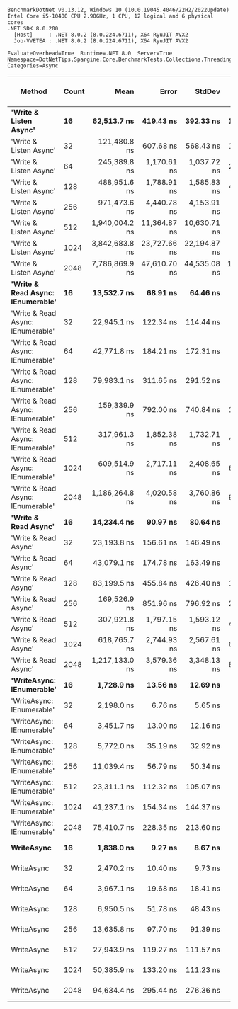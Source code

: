 ```

BenchmarkDotNet v0.13.12, Windows 10 (10.0.19045.4046/22H2/2022Update)
Intel Core i5-10400 CPU 2.90GHz, 1 CPU, 12 logical and 6 physical cores
.NET SDK 8.0.200
  [Host]     : .NET 8.0.2 (8.0.224.6711), X64 RyuJIT AVX2
  Job-VVETEA : .NET 8.0.2 (8.0.224.6711), X64 RyuJIT AVX2

EvaluateOverhead=True  Runtime=.NET 8.0  Server=True  
Namespace=DotNetTips.Spargine.Core.BenchmarkTests.Collections.Threading  Categories=Async  

```
| Method                            | Count | Mean           | Error        | StdDev       | StdErr       | Min            | Q1             | Median         | Q3             | Max            | Op/s      | CI99.9% Margin | Iterations | Kurtosis | MValue | Skewness | Rank | LogicalGroup | Baseline | Exceptions | Gen0   | Code Size | Completed Work Items | Lock Contentions | Allocated |
|---------------------------------- |------ |---------------:|-------------:|-------------:|-------------:|---------------:|---------------:|---------------:|---------------:|---------------:|----------:|---------------:|-----------:|---------:|-------:|---------:|-----:|------------- |--------- |-----------:|-------:|----------:|---------------------:|-----------------:|----------:|
| **&#39;Write &amp; Listen Async&#39;**            | **16**    |    **62,513.7 ns** |    **419.43 ns** |    **392.33 ns** |    **101.30 ns** |    **61,815.3 ns** |    **62,288.0 ns** |    **62,459.8 ns** |    **62,743.4 ns** |    **63,309.9 ns** |  **15,996.5** |     **419.429 ns** |      **15.00** |    **2.402** |  **2.000** |   **0.4184** |   **17** | *****            | **No**       |          **-** |      **-** |   **2,180 B** |                    **-** |                **-** |   **3.98 KB** |
| &#39;Write &amp; Listen Async&#39;            | 32    |   121,480.8 ns |    607.68 ns |    568.43 ns |    146.77 ns |   120,611.9 ns |   121,066.1 ns |   121,367.2 ns |   121,739.8 ns |   122,610.8 ns |   8,231.8 |     607.685 ns |      15.00 |    2.248 |  2.000 |   0.5090 |   22 | *            | No       |          - |      - |   2,180 B |                    - |                - |   6.02 KB |
| &#39;Write &amp; Listen Async&#39;            | 64    |   245,389.8 ns |  1,170.61 ns |  1,037.72 ns |    277.34 ns |   243,429.6 ns |   244,689.5 ns |   245,393.1 ns |   246,205.8 ns |   247,072.5 ns |   4,075.1 |   1,170.611 ns |      14.00 |    1.799 |  2.000 |  -0.1353 |   25 | *            | No       |          - |      - |   2,180 B |                    - |                - |  11.29 KB |
| &#39;Write &amp; Listen Async&#39;            | 128   |   488,951.6 ns |  1,788.91 ns |  1,585.83 ns |    423.83 ns |   487,007.2 ns |   487,683.6 ns |   488,766.2 ns |   490,197.6 ns |   492,311.8 ns |   2,045.2 |   1,788.914 ns |      14.00 |    2.071 |  2.000 |   0.4562 |   28 | *            | No       |          - |      - |   2,180 B |                    - |                - |  21.38 KB |
| &#39;Write &amp; Listen Async&#39;            | 256   |   971,473.6 ns |  4,440.78 ns |  4,153.91 ns |  1,072.54 ns |   964,263.8 ns |   969,119.7 ns |   971,748.9 ns |   973,795.4 ns |   978,683.1 ns |   1,029.4 |   4,440.784 ns |      15.00 |    2.105 |  2.000 |   0.0733 |   31 | *            | No       |          - |      - |   2,178 B |                    - |                - |  41.49 KB |
| &#39;Write &amp; Listen Async&#39;            | 512   | 1,940,004.2 ns | 11,364.87 ns | 10,630.71 ns |  2,744.84 ns | 1,921,699.4 ns | 1,932,603.7 ns | 1,940,024.0 ns | 1,945,457.8 ns | 1,959,868.6 ns |     515.5 |  11,364.871 ns |      15.00 |    2.099 |  2.000 |   0.0648 |   34 | *            | No       |          - |      - |   2,184 B |                    - |                - |  82.11 KB |
| &#39;Write &amp; Listen Async&#39;            | 1024  | 3,842,683.8 ns | 23,727.66 ns | 22,194.87 ns |  5,730.69 ns | 3,808,628.9 ns | 3,826,752.7 ns | 3,844,272.7 ns | 3,853,694.9 ns | 3,879,830.5 ns |     260.2 |  23,727.661 ns |      15.00 |    1.744 |  2.000 |   0.1677 |   35 | *            | No       |          - |      - |   2,178 B |                    - |                - | 161.73 KB |
| &#39;Write &amp; Listen Async&#39;            | 2048  | 7,786,869.9 ns | 47,610.70 ns | 44,535.08 ns | 11,498.91 ns | 7,689,348.4 ns | 7,766,040.6 ns | 7,793,214.1 ns | 7,812,064.1 ns | 7,857,879.7 ns |     128.4 |  47,610.704 ns |      15.00 |    2.708 |  2.000 |  -0.3576 |   36 | *            | No       |          - |      - |   2,178 B |                    - |                - | 321.92 KB |
| **&#39;Write &amp; Read Async: IEnumerable&#39;** | **16**    |    **13,532.7 ns** |     **68.91 ns** |     **64.46 ns** |     **16.64 ns** |    **13,424.6 ns** |    **13,494.8 ns** |    **13,541.1 ns** |    **13,574.4 ns** |    **13,626.9 ns** |  **73,894.8** |      **68.910 ns** |      **15.00** |    **1.816** |  **2.000** |  **-0.1224** |   **10** | *****            | **No**       |          **-** | **0.0763** |     **516 B** |              **16.2922** |           **0.0163** |   **7.06 KB** |
| &#39;Write &amp; Read Async: IEnumerable&#39; | 32    |    22,945.1 ns |    122.34 ns |    114.44 ns |     29.55 ns |    22,796.0 ns |    22,837.5 ns |    22,932.6 ns |    23,021.7 ns |    23,192.9 ns |  43,582.3 |     122.345 ns |      15.00 |    2.134 |  2.000 |   0.4736 |   12 | *            | No       |          - | 0.1221 |     516 B |              32.5735 |           0.0001 |  12.56 KB |
| &#39;Write &amp; Read Async: IEnumerable&#39; | 64    |    42,771.8 ns |    184.21 ns |    172.31 ns |     44.49 ns |    42,518.7 ns |    42,669.3 ns |    42,752.8 ns |    42,870.6 ns |    43,064.3 ns |  23,379.9 |     184.209 ns |      15.00 |    1.898 |  2.000 |   0.2707 |   15 | *            | No       |          - | 0.2441 |     516 B |              65.1295 |           0.0001 |  24.81 KB |
| &#39;Write &amp; Read Async: IEnumerable&#39; | 128   |    79,983.1 ns |    311.65 ns |    291.52 ns |     75.27 ns |    79,486.6 ns |    79,811.7 ns |    80,037.4 ns |    80,119.1 ns |    80,419.6 ns |  12,502.6 |     311.651 ns |      15.00 |    1.856 |  2.000 |  -0.4172 |   19 | *            | No       |          - | 0.4883 |     516 B |             130.0978 |           0.0001 |  49.01 KB |
| &#39;Write &amp; Read Async: IEnumerable&#39; | 256   |   159,339.9 ns |    792.00 ns |    740.84 ns |    191.28 ns |   158,036.9 ns |   159,006.1 ns |   159,198.6 ns |   159,860.5 ns |   160,908.0 ns |   6,275.9 |     792.001 ns |      15.00 |    2.441 |  2.000 |   0.3338 |   23 | *            | No       |          - | 0.9766 |     516 B |             259.3608 |                - |  97.14 KB |
| &#39;Write &amp; Read Async: IEnumerable&#39; | 512   |   317,961.3 ns |  1,852.38 ns |  1,732.71 ns |    447.39 ns |   314,664.5 ns |   316,703.4 ns |   318,636.2 ns |   319,269.7 ns |   320,384.8 ns |   3,145.0 |   1,852.377 ns |      15.00 |    1.767 |  2.000 |  -0.4672 |   27 | *            | No       |          - | 1.9531 |     516 B |             519.7236 |                - | 193.25 KB |
| &#39;Write &amp; Read Async: IEnumerable&#39; | 1024  |   609,514.9 ns |  2,717.11 ns |  2,408.65 ns |    643.74 ns |   605,586.7 ns |   607,553.2 ns |   609,601.4 ns |   611,477.1 ns |   613,259.4 ns |   1,640.6 |   2,717.108 ns |      14.00 |    1.647 |  2.000 |  -0.1503 |   29 | *            | No       |          - | 3.9063 |     516 B |            1039.8008 |                - | 385.43 KB |
| &#39;Write &amp; Read Async: IEnumerable&#39; | 2048  | 1,186,264.8 ns |  4,020.58 ns |  3,760.86 ns |    971.05 ns | 1,180,795.8 ns | 1,183,535.4 ns | 1,186,846.0 ns | 1,188,572.8 ns | 1,193,176.9 ns |     843.0 |   4,020.585 ns |      15.00 |    1.863 |  2.000 |   0.2640 |   32 | *            | No       |          - | 7.8125 |     516 B |            2082.0234 |                - | 769.32 KB |
| **&#39;Write &amp; Read Async&#39;**              | **16**    |    **14,234.4 ns** |     **90.97 ns** |     **80.64 ns** |     **21.55 ns** |    **14,075.0 ns** |    **14,181.5 ns** |    **14,256.9 ns** |    **14,289.9 ns** |    **14,354.3 ns** |  **70,252.4** |      **90.966 ns** |      **14.00** |    **1.913** |  **2.000** |  **-0.4051** |   **11** | *****            | **No**       |          **-** | **0.0610** |     **517 B** |              **16.2885** |           **0.0141** |   **7.03 KB** |
| &#39;Write &amp; Read Async&#39;              | 32    |    23,193.8 ns |    156.61 ns |    146.49 ns |     37.82 ns |    22,946.2 ns |    23,067.0 ns |    23,233.1 ns |    23,283.4 ns |    23,433.7 ns |  43,114.9 |     156.607 ns |      15.00 |    1.746 |  2.000 |  -0.1475 |   12 | *            | No       |          - | 0.1221 |     517 B |              32.5479 |           0.0001 |  12.52 KB |
| &#39;Write &amp; Read Async&#39;              | 64    |    43,079.1 ns |    174.78 ns |    163.49 ns |     42.21 ns |    42,764.5 ns |    42,967.7 ns |    43,034.5 ns |    43,219.7 ns |    43,297.7 ns |  23,213.1 |     174.782 ns |      15.00 |    1.710 |  2.000 |  -0.2224 |   15 | *            | No       |          - | 0.2441 |     517 B |              65.1088 |                - |  24.76 KB |
| &#39;Write &amp; Read Async&#39;              | 128   |    83,199.5 ns |    455.84 ns |    426.40 ns |    110.10 ns |    82,501.5 ns |    82,821.2 ns |    83,380.8 ns |    83,486.0 ns |    83,780.0 ns |  12,019.3 |     455.844 ns |      15.00 |    1.460 |  2.000 |  -0.3461 |   20 | *            | No       |          - | 0.4883 |     517 B |             130.0074 |           0.0001 |  48.93 KB |
| &#39;Write &amp; Read Async&#39;              | 256   |   169,526.9 ns |    851.96 ns |    796.92 ns |    205.76 ns |   168,350.2 ns |   168,870.9 ns |   169,494.0 ns |   170,047.8 ns |   170,898.4 ns |   5,898.8 |     851.958 ns |      15.00 |    1.805 |  2.000 |   0.2308 |   24 | *            | No       |          - | 0.9766 |     517 B |             259.5659 |                - |  97.04 KB |
| &#39;Write &amp; Read Async&#39;              | 512   |   307,921.8 ns |  1,797.15 ns |  1,593.12 ns |    425.78 ns |   305,907.4 ns |   307,283.3 ns |   307,603.4 ns |   308,931.5 ns |   311,822.4 ns |   3,247.6 |   1,797.146 ns |      14.00 |    3.136 |  2.000 |   0.7706 |   26 | *            | No       |          - | 1.9531 |     517 B |             519.3003 |                - | 193.26 KB |
| &#39;Write &amp; Read Async&#39;              | 1024  |   618,765.7 ns |  2,744.93 ns |  2,567.61 ns |    662.95 ns |   613,955.8 ns |   617,023.8 ns |   618,867.4 ns |   620,857.5 ns |   622,665.0 ns |   1,616.1 |   2,744.930 ns |      15.00 |    1.835 |  2.000 |  -0.2875 |   30 | *            | No       |          - | 3.9063 |     517 B |            1039.9453 |                - | 385.41 KB |
| &#39;Write &amp; Read Async&#39;              | 2048  | 1,217,133.0 ns |  3,579.36 ns |  3,348.13 ns |    864.48 ns | 1,210,799.3 ns | 1,214,854.2 ns | 1,217,646.2 ns | 1,219,144.9 ns | 1,222,325.7 ns |     821.6 |   3,579.358 ns |      15.00 |    1.963 |  2.000 |  -0.3994 |   33 | *            | No       |          - | 7.8125 |     517 B |            2079.5000 |                - | 769.55 KB |
| **&#39;WriteAsync: IEnumerable&#39;**         | **16**    |     **1,728.9 ns** |     **13.56 ns** |     **12.69 ns** |      **3.28 ns** |     **1,701.1 ns** |     **1,722.4 ns** |     **1,726.7 ns** |     **1,737.5 ns** |     **1,752.4 ns** | **578,395.0** |      **13.562 ns** |      **15.00** |    **2.682** |  **2.000** |  **-0.1664** |    **1** | *****            | **No**       |          **-** | **0.0191** |     **510 B** |               **1.0288** |                **-** |   **1.77 KB** |
| &#39;WriteAsync: IEnumerable&#39;         | 32    |     2,198.0 ns |      6.76 ns |      5.65 ns |      1.57 ns |     2,187.7 ns |     2,194.3 ns |     2,198.0 ns |     2,201.3 ns |     2,208.5 ns | 454,958.7 |       6.764 ns |      13.00 |    2.208 |  2.000 |  -0.0077 |    3 | *            | No       |          - | 0.0191 |     510 B |               1.0292 |                - |   1.77 KB |
| &#39;WriteAsync: IEnumerable&#39;         | 64    |     3,451.7 ns |     13.00 ns |     12.16 ns |      3.14 ns |     3,436.4 ns |     3,441.3 ns |     3,450.0 ns |     3,459.1 ns |     3,473.8 ns | 289,708.2 |      13.001 ns |      15.00 |    1.970 |  2.000 |   0.4809 |    5 | *            | No       |          - | 0.0305 |     510 B |               1.0283 |                - |   3.02 KB |
| &#39;WriteAsync: IEnumerable&#39;         | 128   |     5,772.0 ns |     35.19 ns |     32.92 ns |      8.50 ns |     5,720.9 ns |     5,741.1 ns |     5,783.9 ns |     5,794.5 ns |     5,831.3 ns | 173,249.7 |      35.194 ns |      15.00 |    1.627 |  2.000 |   0.0276 |    7 | *            | No       |          - | 0.0534 |     510 B |               1.0213 |                - |   5.27 KB |
| &#39;WriteAsync: IEnumerable&#39;         | 256   |    11,039.4 ns |     56.79 ns |     50.34 ns |     13.45 ns |    10,973.6 ns |    10,996.4 ns |    11,038.4 ns |    11,081.9 ns |    11,122.2 ns |  90,584.9 |      56.791 ns |      14.00 |    1.456 |  2.000 |   0.1848 |    9 | *            | No       |          - | 0.1068 |     510 B |               1.0056 |                - |   9.52 KB |
| &#39;WriteAsync: IEnumerable&#39;         | 512   |    23,311.1 ns |    112.32 ns |    105.07 ns |     27.13 ns |    23,090.0 ns |    23,237.3 ns |    23,319.7 ns |    23,367.9 ns |    23,521.0 ns |  42,898.0 |     112.323 ns |      15.00 |    2.627 |  2.000 |  -0.1064 |   12 | *            | No       |          - | 0.1831 |     510 B |               1.0002 |                - |  17.77 KB |
| &#39;WriteAsync: IEnumerable&#39;         | 1024  |    41,237.1 ns |    154.34 ns |    144.37 ns |     37.28 ns |    41,039.2 ns |    41,114.4 ns |    41,189.3 ns |    41,342.6 ns |    41,527.8 ns |  24,250.0 |     154.340 ns |      15.00 |    1.895 |  2.000 |   0.4723 |   14 | *            | No       |          - | 0.3662 |     510 B |               1.0004 |                - |  34.02 KB |
| &#39;WriteAsync: IEnumerable&#39;         | 2048  |    75,410.7 ns |    228.35 ns |    213.60 ns |     55.15 ns |    75,147.8 ns |    75,254.8 ns |    75,302.0 ns |    75,555.2 ns |    75,821.0 ns |  13,260.7 |     228.348 ns |      15.00 |    1.986 |  2.000 |   0.6977 |   18 | *            | No       |          - | 0.7324 |     510 B |               1.0000 |                - |  66.27 KB |
| **WriteAsync**                        | **16**    |     **1,838.0 ns** |      **9.27 ns** |      **8.67 ns** |      **2.24 ns** |     **1,827.0 ns** |     **1,829.9 ns** |     **1,839.4 ns** |     **1,845.4 ns** |     **1,852.5 ns** | **544,065.8** |       **9.271 ns** |      **15.00** |    **1.351** |  **2.000** |   **0.1004** |    **2** | *****            | **No**       |          **-** | **0.0191** |     **511 B** |               **1.0307** |           **0.0000** |   **1.73 KB** |
| WriteAsync                        | 32    |     2,470.2 ns |     10.40 ns |      9.73 ns |      2.51 ns |     2,450.9 ns |     2,464.1 ns |     2,470.4 ns |     2,478.4 ns |     2,483.8 ns | 404,819.3 |      10.404 ns |      15.00 |    1.883 |  2.000 |  -0.3248 |    4 | *            | No       |          - | 0.0191 |     511 B |               1.0307 |                - |   1.73 KB |
| WriteAsync                        | 64    |     3,967.1 ns |     19.68 ns |     18.41 ns |      4.75 ns |     3,936.6 ns |     3,953.6 ns |     3,966.3 ns |     3,981.6 ns |     3,991.5 ns | 252,074.4 |      19.679 ns |      15.00 |    1.533 |  2.000 |  -0.2349 |    6 | *            | No       |          - | 0.0305 |     511 B |               1.0276 |                - |   2.98 KB |
| WriteAsync                        | 128   |     6,950.5 ns |     51.78 ns |     48.43 ns |     12.51 ns |     6,869.9 ns |     6,913.0 ns |     6,952.1 ns |     6,978.5 ns |     7,038.2 ns | 143,874.8 |      51.780 ns |      15.00 |    1.806 |  2.000 |   0.1283 |    8 | *            | No       |          - | 0.0534 |     511 B |               1.0331 |                - |   5.23 KB |
| WriteAsync                        | 256   |    13,635.8 ns |     97.70 ns |     91.39 ns |     23.60 ns |    13,512.1 ns |    13,552.5 ns |    13,651.6 ns |    13,711.5 ns |    13,787.2 ns |  73,336.3 |      97.704 ns |      15.00 |    1.438 |  2.000 |   0.1121 |   10 | *            | No       |          - | 0.0916 |     511 B |               1.0036 |           0.0000 |   9.48 KB |
| WriteAsync                        | 512   |    27,943.9 ns |    119.27 ns |    111.57 ns |     28.81 ns |    27,814.0 ns |    27,838.4 ns |    27,941.9 ns |    28,052.5 ns |    28,151.0 ns |  35,786.0 |     119.272 ns |      15.00 |    1.487 |  2.000 |   0.2930 |   13 | *            | No       |          - | 0.1831 |     511 B |               1.0004 |                - |  17.73 KB |
| WriteAsync                        | 1024  |    50,385.9 ns |    133.20 ns |    111.23 ns |     30.85 ns |    50,156.9 ns |    50,362.3 ns |    50,401.0 ns |    50,448.7 ns |    50,531.0 ns |  19,846.8 |     133.197 ns |      13.00 |    2.546 |  2.000 |  -0.7490 |   16 | *            | No       |          - | 0.3662 |     511 B |               1.0004 |                - |  33.98 KB |
| WriteAsync                        | 2048  |    94,634.4 ns |    295.44 ns |    276.36 ns |     71.36 ns |    94,159.6 ns |    94,486.4 ns |    94,622.3 ns |    94,794.7 ns |    95,107.7 ns |  10,567.0 |     295.445 ns |      15.00 |    2.118 |  2.000 |   0.1123 |   21 | *            | No       |          - | 0.7324 |     511 B |               1.0000 |                - |  66.23 KB |
